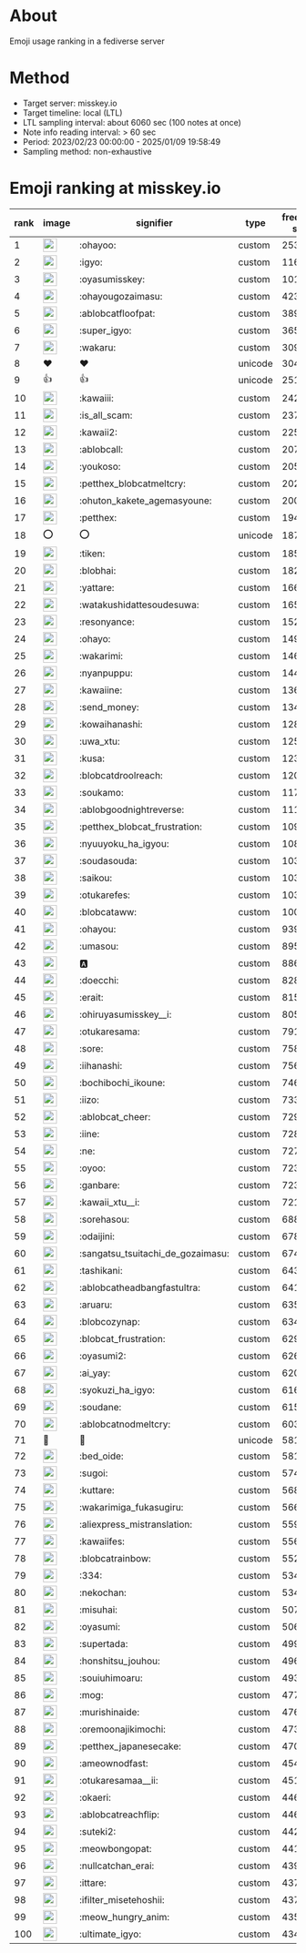# About
Emoji usage ranking in a fediverse server

# Method
- Target server: misskey.io
- Target timeline: local (LTL)
- LTL sampling interval: about 6060 sec (100 notes at once)
- Note info reading interval: > 60 sec
- Period: 2023/02/23 00:00:00 - 2025/01/09 19:58:49 
- Sampling method: non-exhaustive

# Emoji ranking at misskey.io

|rank|image|signifier|type|frequency score|
|----|----|----|----|----|
|1|<img height="24" src="https://misskey.io/emoji/ohayoo.webp">|:ohayoo:|custom|253409|
|2|<img height="24" src="https://misskey.io/emoji/igyo.webp">|:igyo:|custom|116569|
|3|<img height="24" src="https://misskey.io/emoji/oyasumisskey.webp">|:oyasumisskey:|custom|101906|
|4|<img height="24" src="https://misskey.io/emoji/ohayougozaimasu.webp">|:ohayougozaimasu:|custom|42388|
|5|<img height="24" src="https://misskey.io/emoji/ablobcatfloofpat.webp">|:ablobcatfloofpat:|custom|38959|
|6|<img height="24" src="https://misskey.io/emoji/super_igyo.webp">|:super_igyo:|custom|36519|
|7|<img height="24" src="https://misskey.io/emoji/wakaru.webp">|:wakaru:|custom|30997|
|8|❤|❤|unicode|30422|
|9|👍|👍|unicode|25169|
|10|<img height="24" src="https://misskey.io/emoji/kawaiii.webp">|:kawaiii:|custom|24257|
|11|<img height="24" src="https://misskey.io/emoji/is_all_scam.webp">|:is_all_scam:|custom|23718|
|12|<img height="24" src="https://misskey.io/emoji/kawaii2.webp">|:kawaii2:|custom|22560|
|13|<img height="24" src="https://misskey.io/emoji/ablobcall.webp">|:ablobcall:|custom|20795|
|14|<img height="24" src="https://misskey.io/emoji/youkoso.webp">|:youkoso:|custom|20515|
|15|<img height="24" src="https://misskey.io/emoji/petthex_blobcatmeltcry.webp">|:petthex_blobcatmeltcry:|custom|20211|
|16|<img height="24" src="https://misskey.io/emoji/ohuton_kakete_agemasyoune.webp">|:ohuton_kakete_agemasyoune:|custom|20036|
|17|<img height="24" src="https://misskey.io/emoji/petthex.webp">|:petthex:|custom|19498|
|18|⭕|⭕|unicode|18740|
|19|<img height="24" src="https://misskey.io/emoji/tiken.webp">|:tiken:|custom|18583|
|20|<img height="24" src="https://misskey.io/emoji/blobhai.webp">|:blobhai:|custom|18273|
|21|<img height="24" src="https://misskey.io/emoji/yattare.webp">|:yattare:|custom|16624|
|22|<img height="24" src="https://misskey.io/emoji/watakushidattesoudesuwa.webp">|:watakushidattesoudesuwa:|custom|16580|
|23|<img height="24" src="https://misskey.io/emoji/resonyance.webp">|:resonyance:|custom|15276|
|24|<img height="24" src="https://misskey.io/emoji/ohayo.webp">|:ohayo:|custom|14989|
|25|<img height="24" src="https://misskey.io/emoji/wakarimi.webp">|:wakarimi:|custom|14635|
|26|<img height="24" src="https://misskey.io/emoji/nyanpuppu.webp">|:nyanpuppu:|custom|14459|
|27|<img height="24" src="https://misskey.io/emoji/kawaiine.webp">|:kawaiine:|custom|13629|
|28|<img height="24" src="https://misskey.io/emoji/send_money.webp">|:send_money:|custom|13414|
|29|<img height="24" src="https://misskey.io/emoji/kowaihanashi.webp">|:kowaihanashi:|custom|12835|
|30|<img height="24" src="https://misskey.io/emoji/uwa_xtu.webp">|:uwa_xtu:|custom|12533|
|31|<img height="24" src="https://misskey.io/emoji/kusa.webp">|:kusa:|custom|12396|
|32|<img height="24" src="https://misskey.io/emoji/blobcatdroolreach.webp">|:blobcatdroolreach:|custom|12069|
|33|<img height="24" src="https://misskey.io/emoji/soukamo.webp">|:soukamo:|custom|11725|
|34|<img height="24" src="https://misskey.io/emoji/ablobgoodnightreverse.webp">|:ablobgoodnightreverse:|custom|11195|
|35|<img height="24" src="https://misskey.io/emoji/petthex_blobcat_frustration.webp">|:petthex_blobcat_frustration:|custom|10945|
|36|<img height="24" src="https://misskey.io/emoji/nyuuyoku_ha_igyou.webp">|:nyuuyoku_ha_igyou:|custom|10868|
|37|<img height="24" src="https://misskey.io/emoji/soudasouda.webp">|:soudasouda:|custom|10333|
|38|<img height="24" src="https://misskey.io/emoji/saikou.webp">|:saikou:|custom|10333|
|39|<img height="24" src="https://misskey.io/emoji/otukarefes.webp">|:otukarefes:|custom|10300|
|40|<img height="24" src="https://misskey.io/emoji/blobcataww.webp">|:blobcataww:|custom|10079|
|41|<img height="24" src="https://misskey.io/emoji/ohayou.webp">|:ohayou:|custom|9391|
|42|<img height="24" src="https://misskey.io/emoji/umasou.webp">|:umasou:|custom|8955|
|43|<img height="24" src="https://misskey.io/emoji/a.webp">|:a:|custom|8864|
|44|<img height="24" src="https://misskey.io/emoji/doecchi.webp">|:doecchi:|custom|8287|
|45|<img height="24" src="https://misskey.io/emoji/erait.webp">|:erait:|custom|8151|
|46|<img height="24" src="https://misskey.io/emoji/ohiruyasumisskey__i.webp">|:ohiruyasumisskey__i:|custom|8051|
|47|<img height="24" src="https://misskey.io/emoji/otukaresama.webp">|:otukaresama:|custom|7912|
|48|<img height="24" src="https://misskey.io/emoji/sore.webp">|:sore:|custom|7582|
|49|<img height="24" src="https://misskey.io/emoji/iihanashi.webp">|:iihanashi:|custom|7567|
|50|<img height="24" src="https://misskey.io/emoji/bochibochi_ikoune.webp">|:bochibochi_ikoune:|custom|7466|
|51|<img height="24" src="https://misskey.io/emoji/iizo.webp">|:iizo:|custom|7339|
|52|<img height="24" src="https://misskey.io/emoji/ablobcat_cheer.webp">|:ablobcat_cheer:|custom|7291|
|53|<img height="24" src="https://misskey.io/emoji/iine.webp">|:iine:|custom|7284|
|54|<img height="24" src="https://misskey.io/emoji/ne.webp">|:ne:|custom|7271|
|55|<img height="24" src="https://misskey.io/emoji/oyoo.webp">|:oyoo:|custom|7235|
|56|<img height="24" src="https://misskey.io/emoji/ganbare.webp">|:ganbare:|custom|7230|
|57|<img height="24" src="https://misskey.io/emoji/kawaii_xtu__i.webp">|:kawaii_xtu__i:|custom|7211|
|58|<img height="24" src="https://misskey.io/emoji/sorehasou.webp">|:sorehasou:|custom|6880|
|59|<img height="24" src="https://misskey.io/emoji/odaijini.webp">|:odaijini:|custom|6787|
|60|<img height="24" src="https://misskey.io/emoji/sangatsu_tsuitachi_de_gozaimasu.webp">|:sangatsu_tsuitachi_de_gozaimasu:|custom|6748|
|61|<img height="24" src="https://misskey.io/emoji/tashikani.webp">|:tashikani:|custom|6435|
|62|<img height="24" src="https://misskey.io/emoji/ablobcatheadbangfastultra.webp">|:ablobcatheadbangfastultra:|custom|6414|
|63|<img height="24" src="https://misskey.io/emoji/aruaru.webp">|:aruaru:|custom|6358|
|64|<img height="24" src="https://misskey.io/emoji/blobcozynap.webp">|:blobcozynap:|custom|6343|
|65|<img height="24" src="https://misskey.io/emoji/blobcat_frustration.webp">|:blobcat_frustration:|custom|6294|
|66|<img height="24" src="https://misskey.io/emoji/oyasumi2.webp">|:oyasumi2:|custom|6261|
|67|<img height="24" src="https://misskey.io/emoji/ai_yay.webp">|:ai_yay:|custom|6207|
|68|<img height="24" src="https://misskey.io/emoji/syokuzi_ha_igyo.webp">|:syokuzi_ha_igyo:|custom|6168|
|69|<img height="24" src="https://misskey.io/emoji/soudane.webp">|:soudane:|custom|6158|
|70|<img height="24" src="https://misskey.io/emoji/ablobcatnodmeltcry.webp">|:ablobcatnodmeltcry:|custom|6036|
|71|🎉|🎉|unicode|5817|
|72|<img height="24" src="https://misskey.io/emoji/bed_oide.webp">|:bed_oide:|custom|5812|
|73|<img height="24" src="https://misskey.io/emoji/sugoi.webp">|:sugoi:|custom|5748|
|74|<img height="24" src="https://misskey.io/emoji/kuttare.webp">|:kuttare:|custom|5682|
|75|<img height="24" src="https://misskey.io/emoji/wakarimiga_fukasugiru.webp">|:wakarimiga_fukasugiru:|custom|5667|
|76|<img height="24" src="https://misskey.io/emoji/aliexpress_mistranslation.webp">|:aliexpress_mistranslation:|custom|5590|
|77|<img height="24" src="https://misskey.io/emoji/kawaiifes.webp">|:kawaiifes:|custom|5564|
|78|<img height="24" src="https://misskey.io/emoji/blobcatrainbow.webp">|:blobcatrainbow:|custom|5527|
|79|<img height="24" src="https://misskey.io/emoji/334.webp">|:334:|custom|5347|
|80|<img height="24" src="https://misskey.io/emoji/nekochan.webp">|:nekochan:|custom|5342|
|81|<img height="24" src="https://misskey.io/emoji/misuhai.webp">|:misuhai:|custom|5070|
|82|<img height="24" src="https://misskey.io/emoji/oyasumi.webp">|:oyasumi:|custom|5069|
|83|<img height="24" src="https://misskey.io/emoji/supertada.webp">|:supertada:|custom|4993|
|84|<img height="24" src="https://misskey.io/emoji/honshitsu_jouhou.webp">|:honshitsu_jouhou:|custom|4966|
|85|<img height="24" src="https://misskey.io/emoji/souiuhimoaru.webp">|:souiuhimoaru:|custom|4932|
|86|<img height="24" src="https://misskey.io/emoji/mog.webp">|:mog:|custom|4774|
|87|<img height="24" src="https://misskey.io/emoji/murishinaide.webp">|:murishinaide:|custom|4763|
|88|<img height="24" src="https://misskey.io/emoji/oremoonajikimochi.webp">|:oremoonajikimochi:|custom|4733|
|89|<img height="24" src="https://misskey.io/emoji/petthex_japanesecake.webp">|:petthex_japanesecake:|custom|4705|
|90|<img height="24" src="https://misskey.io/emoji/ameownodfast.webp">|:ameownodfast:|custom|4546|
|91|<img height="24" src="https://misskey.io/emoji/otukaresamaa__ii.webp">|:otukaresamaa__ii:|custom|4517|
|92|<img height="24" src="https://misskey.io/emoji/okaeri.webp">|:okaeri:|custom|4464|
|93|<img height="24" src="https://misskey.io/emoji/ablobcatreachflip.webp">|:ablobcatreachflip:|custom|4463|
|94|<img height="24" src="https://misskey.io/emoji/suteki2.webp">|:suteki2:|custom|4420|
|95|<img height="24" src="https://misskey.io/emoji/meowbongopat.webp">|:meowbongopat:|custom|4416|
|96|<img height="24" src="https://misskey.io/emoji/nullcatchan_erai.webp">|:nullcatchan_erai:|custom|4391|
|97|<img height="24" src="https://misskey.io/emoji/ittare.webp">|:ittare:|custom|4378|
|98|<img height="24" src="https://misskey.io/emoji/ifilter_misetehoshii.webp">|:ifilter_misetehoshii:|custom|4370|
|99|<img height="24" src="https://misskey.io/emoji/meow_hungry_anim.webp">|:meow_hungry_anim:|custom|4355|
|100|<img height="24" src="https://misskey.io/emoji/ultimate_igyo.webp">|:ultimate_igyo:|custom|4346|
